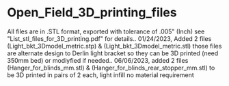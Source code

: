 # Open_Field_3D_printing_files
All files are in .STL format, exported with tolerance of .005" (Inch)
see "List_stl_files_for_3D_printing.pdf" for details..
01/24/2023, Added 2 files (Light_bkt_3Dmodel_metric.stp) & (Light_bkt_3Dmodel_metric.stl)
those files are alternate design to Derlin light bracket so they can be 3D printed (need 350mm bed) or modiyfied if needed..
06/06/2023, added 2 files (Hanger_for_blinds_mm.stl) & (Hanger_for_blinds_rear_stopper_mm.stl) to be 3D printed in pairs of 2 each, light infill no material requirement 
